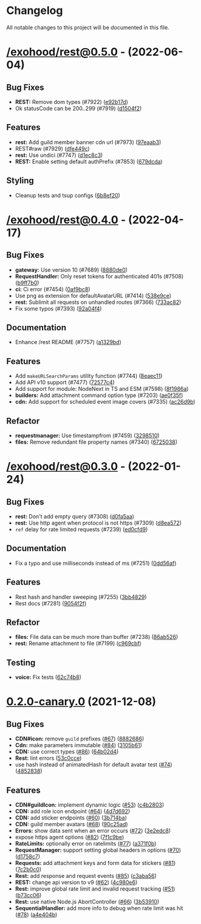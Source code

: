 # Changelog

All notable changes to this project will be documented in this file.

# [/exohood/rest@0.5.0](https://github.com/exohood/exohood-exohoodcity-discord-server/compare//exohood/rest@0.4.0.../exohood/rest@0.5.0) - (2022-06-04)

## Bug Fixes

- **REST:** Remove dom types (#7922) ([e92b17d](https://github.com/exohood/exohood-exohoodcity-discord-server/commit/e92b17d8555164ff259e524efc6a26675660e5c2))
- Ok statusCode can be 200..299 (#7919) ([d1504f2](https://github.com/exohood/exohood-exohoodcity-discord-server/commit/d1504f2ae19816b3fadcdb3ad17facc863ed7529))

## Features

- **rest:** Add guild member banner cdn url (#7973) ([97eaab3](https://github.com/exohood/exohood-exohoodcity-discord-server/commit/97eaab35d7383ecbbd93dc623ceda969286c1554))
- REST#raw (#7929) ([dfe449c](https://github.com/exohood/exohood-exohoodcity-discord-server/commit/dfe449c253b617e8f92c720a2f71135aa1601a65))
- **rest:** Use undici (#7747) ([d1ec8c3](https://github.com/exohood/exohood-exohoodcity-discord-server/commit/d1ec8c37ffb7fe3b63eaa8c382f22ca1fb348c9b))
- **REST:** Enable setting default authPrefix (#7853) ([679dcda](https://github.com/exohood/exohood-exohoodcity-discord-server/commit/679dcda9709376f37cc58a60f74d12d324d93e4e))

## Styling

- Cleanup tests and tsup configs ([6b8ef20](https://github.com/exohood/exohood-exohoodcity-discord-server/commit/6b8ef20cb3af5b5cfd176dd0aa0a1a1e98551629))

# [/exohood/rest@0.4.0](https://github.com/exohood/exohood-exohoodcity-discord-server/compare//exohood/rest@0.3.0.../exohood/rest@0.4.0) - (2022-04-17)

## Bug Fixes

- **gateway:** Use version 10 (#7689) ([8880de0](https://github.com/exohood/exohood-exohoodcity-discord-server/commit/8880de0cecdf273fd6df23988e4cb77774a75390))
- **RequestHandler:** Only reset tokens for authenticated 401s (#7508) ([b9ff7b0](https://github.com/exohood/exohood-exohoodcity-discord-server/commit/b9ff7b057379a47ce13265f78e21bf0d55feaf0a))
- **ci:** Ci error (#7454) ([0af9bc8](https://github.com/exohood/exohood-exohoodcity-discord-server/commit/0af9bc841ffe1a297d308500d696bad4b85abda9))
- Use png as extension for defaultAvatarURL (#7414) ([538e9ce](https://github.com/exohood/exohood-exohoodcity-discord-server/commit/538e9cef459d00d74b9bd6852da3ce2acac9bae5))
- **rest:** Sublimit all requests on unhandled routes (#7366) ([733ac82](https://github.com/exohood/exohood-exohoodcity-discord-server/commit/733ac82d5dffabc622fb59e06d06e83396734dc6))
- Fix some typos (#7393) ([92a04f4](https://github.com/exohood/exohood-exohoodcity-discord-server/commit/92a04f4d98f6c6760214034cc8f5a1eaa78893c7))

## Documentation

- Enhance /rest README (#7757) ([a1329bd](https://github.com/exohood/exohood-exohoodcity-discord-server/commit/a1329bd3ebafc6d5b5e2788ff082674f01b726f3))

## Features

- Add `makeURLSearchParams` utility function (#7744) ([8eaec11](https://github.com/exohood/exohood-exohoodcity-discord-server/commit/8eaec114a98026024c21545988860c123948c55d))
- Add API v10 support (#7477) ([72577c4](https://github.com/exohood/exohood-exohoodcity-discord-server/commit/72577c4bfd02524a27afb6ff4aebba9301a690d3))
- Add support for module: NodeNext in TS and ESM (#7598) ([8f1986a](https://github.com/exohood/exohood-exohoodcity-discord-server/commit/8f1986a6aa98365e09b00e84ad5f9f354ab61f3d))
- **builders:** Add attachment command option type (#7203) ([ae0f35f](https://github.com/exohood/exohood-exohoodcity-discord-server/commit/ae0f35f51d68dfa5a7dc43d161ef9365171debdb))
- **cdn:** Add support for scheduled event image covers (#7335) ([ac26d9b](https://github.com/exohood/exohood-exohoodcity-discord-server/commit/ac26d9b1307d63e116b043505e5f925db7ed01aa))

## Refactor

- **requestmanager:** Use timestampfrom (#7459) ([3298510](https://github.com/exohood/exohood-exohoodcity-discord-server/commit/32985109c3b7614d364007608f8c5af4bed753ae))
- **files:** Remove redundant file property names (#7340) ([6725038](https://github.com/exohood/exohood-exohoodcity-discord-server/commit/67250382f99872a9edff99ebaa482ffa895b0c37))

# [/exohood/rest@0.3.0](https://github.com/exohood/exohood-exohoodcity-discord-server/compare//exohood/rest@0.2.0.../exohood/rest@0.3.0) - (2022-01-24)

## Bug Fixes

- **rest:** Don't add empty query (#7308) ([d0fa5aa](https://github.com/exohood/exohood-exohoodcity-discord-server/commit/d0fa5aaa26d316608120bca3050e14eefbe2f93b))
- **rest:** Use http agent when protocol is not https (#7309) ([d8ea572](https://github.com/exohood/exohood-exohoodcity-discord-server/commit/d8ea572fb8a51f2f6a902c4926e814017d115708))
- `ref` delay for rate limited requests (#7239) ([ed0cfd9](https://github.com/exohood/exohood-exohoodcity-discord-server/commit/ed0cfd91edc3a2b23a34a8ecd9db38baa12b52fa))

## Documentation

- Fix a typo and use milliseconds instead of ms (#7251) ([0dd56af](https://github.com/exohood/exohood-exohoodcity-discord-server/commit/0dd56afe1cdf16f1e7d9afe1f8c29c31d1833a25))

## Features

- Rest hash and handler sweeping (#7255) ([3bb4829](https://github.com/exohood/exohood-exohoodcity-discord-server/commit/3bb48298004d292214c6cb8f927c2fea78a42952))
- Rest docs (#7281) ([9054f2f](https://github.com/exohood/exohood-exohoodcity-discord-server/commit/9054f2f7ad7f246431e5f53403535bf301c27a80))

## Refactor

- **files:** File data can be much more than buffer (#7238) ([86ab526](https://github.com/exohood/exohood-exohoodcity-discord-server/commit/86ab526d493415b14b79b51d08c3677897d219ee))
- **rest:** Rename attachment to file (#7199) ([c969cbf](https://github.com/exohood/exohood-exohoodcity-discord-server/commit/c969cbf6524093757d47108b6a55e62dcb210e8b))

## Testing

- **voice:** Fix tests ([62c74b8](https://github.com/exohood/exohood-exohoodcity-discord-server/commit/62c74b8333066465e5bd295b8b102b35a506751d))

# [0.2.0-canary.0](https://github.com/exohood/exohood-exohoodcity-discord-server-modules/compare//exohood/rest@0.1.1-canary.0.../exohood/rest@0.2.0-canary.0) (2021-12-08)

## Bug Fixes

- **CDN#icon:** remove `guild` prefixes ([#67](https://github.com/exohood/exohood-exohoodcity-discord-server-modules/issues/67)) ([8882686](https://github.com/exohood/exohood-exohoodcity-discord-server-modules/commit/88826869d8ed3695f2b9475bea8d3b851df270bd))
- **Cdn:** make parameters immutable ([#84](https://github.com/exohood/exohood-exohoodcity-discord-server-modules/issues/84)) ([3105b61](https://github.com/exohood/exohood-exohoodcity-discord-server-modules/commit/3105b614da603dd3c8479dea089b5953d3c8b89b))
- **CDN:** use correct types ([#86](https://github.com/exohood/exohood-exohoodcity-discord-server-modules/issues/86)) ([64b02d4](https://github.com/exohood/exohood-exohoodcity-discord-server-modules/commit/64b02d4649a38802dd1a4e7a738ec64c27dea760))
- **Rest:** lint errors ([53c0cce](https://github.com/exohood/exohood-exohoodcity-discord-server-modules/commit/53c0ccefee80225ca7640cf88f44c68da99f31e7))
- use hash instead of animatedHash for default avatar test ([#74](https://github.com/exohood/exohood-exohoodcity-discord-server-modules/issues/74)) ([4852838](https://github.com/exohood/exohood-exohoodcity-discord-server-modules/commit/485283824cf368874096d59a64131970401218e9))

## Features

- **CDN#guildIcon:** implement dynamic logic ([#53](https://github.com/exohood/exohood-exohoodcity-discord-server-modules/issues/53)) ([c4b2803](https://github.com/exohood/exohood-exohoodcity-discord-server-modules/commit/c4b280366b0c5920c147126ccb9068f16fc898aa))
- **CDN:** add role icon endpoint ([#64](https://github.com/exohood/exohood-exohoodcity-discord-server-modules/issues/64)) ([4d7d692](https://github.com/exohood/exohood-exohoodcity-discord-server-modules/commit/4d7d692b4954c373941d2d8f3e3335a9a8543220))
- **CDN:** add sticker endpoints ([#60](https://github.com/exohood/exohood-exohoodcity-discord-server-modules/issues/60)) ([3b714ba](https://github.com/exohood/exohood-exohoodcity-discord-server-modules/commit/3b714bada415a7987dd6aa50c938751c66dc05be))
- **CDN:** guild member avatars ([#68](https://github.com/exohood/exohood-exohoodcity-discord-server-modules/issues/68)) ([90c25ad](https://github.com/exohood/exohood-exohoodcity-discord-server-modules/commit/90c25ad4afa5ec5906867f431afcaf11fb56355a))
- **Errors:** show data sent when an error occurs ([#72](https://github.com/exohood/exohood-exohoodcity-discord-server-modules/issues/72)) ([3e2edc8](https://github.com/exohood/exohood-exohoodcity-discord-server-modules/commit/3e2edc8974e2c62c324db0c151da4d34c289c40a))
- expose https agent options ([#82](https://github.com/exohood/exohood-exohoodcity-discord-server-modules/issues/82)) ([7f1c9be](https://github.com/exohood/exohood-exohoodcity-discord-server-modules/commit/7f1c9be817bbc6a4a11a726c952580dd3cb7b149))
- **RateLimits:** optionally error on ratelimits ([#77](https://github.com/exohood/exohood-exohoodcity-discord-server-modules/issues/77)) ([a371f0b](https://github.com/exohood/exohood-exohoodcity-discord-server-modules/commit/a371f0bc6c76cffaf048fd0fbf9c64a6c4d6619e))
- **RequestManager:** support setting global headers in options ([#70](https://github.com/exohood/exohood-exohoodcity-discord-server-modules/issues/70)) ([d1758c7](https://github.com/exohood/exohood-exohoodcity-discord-server-modules/commit/d1758c74b00a3f83c39745cd9af147a7f8f2b12b))
- **Requests:** add attachment keys and form data for stickers ([#81](https://github.com/exohood/exohood-exohoodcity-discord-server-modules/issues/81)) ([7c2b0c0](https://github.com/exohood/exohood-exohoodcity-discord-server-modules/commit/7c2b0c0e432b82776bb57c1708f3be6b4affde56))
- **Rest:** add response and request events ([#85](https://github.com/exohood/exohood-exohoodcity-discord-server-modules/issues/85)) ([c3aba56](https://github.com/exohood/exohood-exohoodcity-discord-server-modules/commit/c3aba567572e73548c38cd7c7f9945e9361833de))
- **REST:** change api version to v9 ([#62](https://github.com/exohood/exohood-exohoodcity-discord-server-modules/issues/62)) ([4c980e6](https://github.com/exohood/exohood-exohoodcity-discord-server-modules/commit/4c980e6ad6c0297519ec0f09ec27953764a4a12d))
- **Rest:** improve global rate limit and invalid request tracking ([#51](https://github.com/exohood/exohood-exohoodcity-discord-server-modules/issues/51)) ([b73cc06](https://github.com/exohood/exohood-exohoodcity-discord-server-modules/commit/b73cc060daa701de71815a824ebaccdc9ebf2859))
- **Rest:** use native Node.js AbortController ([#66](https://github.com/exohood/exohood-exohoodcity-discord-server-modules/issues/66)) ([3b53910](https://github.com/exohood/exohood-exohoodcity-discord-server-modules/commit/3b539102f07c413ffd3ee60718ac8e5a709bdd0e))
- **SequentialHandler:** add more info to debug when rate limit was hit ([#78](https://github.com/exohood/exohood-exohoodcity-discord-server-modules/issues/78)) ([a4e404b](https://github.com/exohood/exohood-exohoodcity-discord-server-modules/commit/a4e404b2e6df625a48176b9f1bfac6cfe86c5d66))
